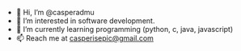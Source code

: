 - 👋 Hi, I’m @casperadmu
- 👀 I’m interested in software development.
- 🌱 I’m currently learning programming (python, c, java, javascript)
- 📫 Reach me at casperisepic@gmail.com

